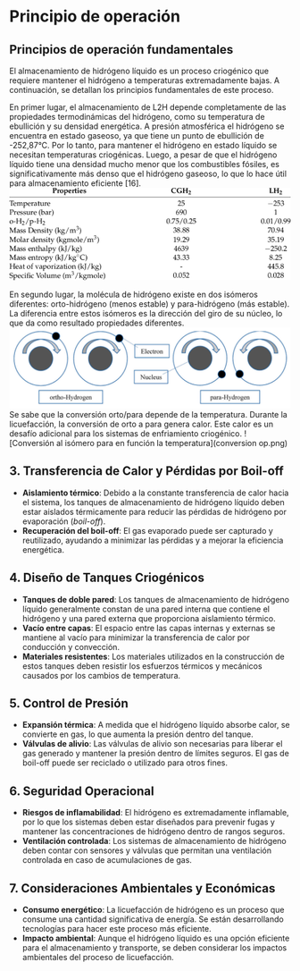 # Principio de operación 

## Principios de operación fundamentales 

El almacenamiento de hidrógeno líquido es un proceso criogénico que requiere mantener el hidrógeno a temperaturas extremadamente bajas. A continuación, se detallan los principios fundamentales de este proceso.

En primer lugar, el almacenamiento de L2H depende completamente de las propiedades termodinámicas del hidrógeno, como su temperatura de ebullición y su densidad energética. A presión atmosférica el hidrógeno se encuentra en estado gaseoso, ya que tiene un punto de ebullición de -252,87°C. Por lo tanto, para mantener el hidrógeno en estado líquido se necesitan temperaturas criogénicas. Luego, a pesar de que el hidrógeno líquido tiene una densidad mucho menor que los combustibles fósiles, es significativamente más denso que el hidrógeno gaseoso, lo que lo hace útil para almacenamiento eficiente [16].
![Tabla comparativa entre hidrógeno gaseoso comprimido e hidrógeno líquido](Caracteristicas.png)

En segundo lugar, la molécula de hidrógeno existe en dos isómeros diferentes: orto-hidrógeno (menos estable) y para-hidrógeno (más estable). La diferencia entre estos isómeros es la dirección del giro de su núcleo, lo que da como resultado propiedades diferentes. 
![Figura de los isómeros orto y para del hidrógeno](orto-para.png)
Se sabe que la conversión orto/para depende de la temperatura. Durante la licuefacción, la conversión de orto a para genera calor. Este calor es un desafío adicional para los sistemas de enfriamiento criogénico.
![Conversión al isómero para en función la temperatura](conversion op.png)

## 3. Transferencia de Calor y Pérdidas por Boil-off
- **Aislamiento térmico**: Debido a la constante transferencia de calor hacia el sistema, los tanques de almacenamiento de hidrógeno líquido deben estar aislados térmicamente para reducir las pérdidas de hidrógeno por evaporación (*boil-off*).
- **Recuperación del boil-off**: El gas evaporado puede ser capturado y reutilizado, ayudando a minimizar las pérdidas y a mejorar la eficiencia energética.

## 4. Diseño de Tanques Criogénicos
- **Tanques de doble pared**: Los tanques de almacenamiento de hidrógeno líquido generalmente constan de una pared interna que contiene el hidrógeno y una pared externa que proporciona aislamiento térmico.
- **Vacío entre capas**: El espacio entre las capas internas y externas se mantiene al vacío para minimizar la transferencia de calor por conducción y convección.
- **Materiales resistentes**: Los materiales utilizados en la construcción de estos tanques deben resistir los esfuerzos térmicos y mecánicos causados por los cambios de temperatura.

## 5. Control de Presión
- **Expansión térmica**: A medida que el hidrógeno líquido absorbe calor, se convierte en gas, lo que aumenta la presión dentro del tanque.
- **Válvulas de alivio**: Las válvulas de alivio son necesarias para liberar el gas generado y mantener la presión dentro de límites seguros. El gas de boil-off puede ser reciclado o utilizado para otros fines.

## 6. Seguridad Operacional
- **Riesgos de inflamabilidad**: El hidrógeno es extremadamente inflamable, por lo que los sistemas deben estar diseñados para prevenir fugas y mantener las concentraciones de hidrógeno dentro de rangos seguros.
- **Ventilación controlada**: Los sistemas de almacenamiento de hidrógeno deben contar con sensores y válvulas que permitan una ventilación controlada en caso de acumulaciones de gas.

## 7. Consideraciones Ambientales y Económicas
- **Consumo energético**: La licuefacción de hidrógeno es un proceso que consume una cantidad significativa de energía. Se están desarrollando tecnologías para hacer este proceso más eficiente.
- **Impacto ambiental**: Aunque el hidrógeno líquido es una opción eficiente para el almacenamiento y transporte, se deben considerar los impactos ambientales del proceso de licuefacción.
